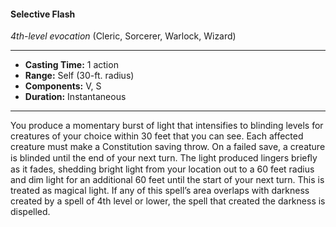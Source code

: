 #### Selective Flash
*4th-level evocation* (Cleric, Sorcerer, Warlock, Wizard)
___
- **Casting Time:** 1 action
- **Range:** Self (30-ft. radius)
- **Components:** V, S
- **Duration:** Instantaneous
---
You produce a momentary burst of light that intensifies to blinding levels for creatures of your choice within 30 feet that you can see. Each affected creature must make a Constitution saving throw. On a failed save, a creature is blinded until the end of your next turn. The light produced lingers brieﬂy as it fades, shedding bright light from your location out to a 60 feet radius and dim light for an additional 60 feet until the start of your next turn. This is treated as magical light. If any of this spell’s area overlaps with darkness created by a spell of 4th level or lower, the spell that created the darkness is dispelled.
